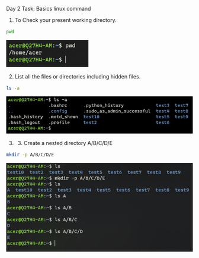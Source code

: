 Day 2 Task: Basics linux command

1. To Check your present working directory.

```bash
pwd
```

![pwd](./images/pwd.png)

2. List all the files or directories including hidden files.

```bash
ls -a
```

![lsa](./images/ls_a.png)


3. 3. Create a nested directory A/B/C/D/E

```bash
mkdir -p A/B/C/D/E
```

![mkdirp](./images/mkdirp.png)